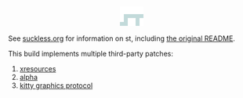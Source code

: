 <p align="center">
  <img src="st.png" />
</p>

See [suckless.org](st.suckless.org) for information on st, including [the original README](https://git.suckless.org/st/file/README.html).

This build implements multiple third-party patches:
1. [xresources](https://st.suckless.org/patches/xresources/)
2. [alpha](https://st.suckless.org/patches/alpha/)
3. [kitty graphics protocol](https://st.suckless.org/patches/kitty-graphics-protocol/)
